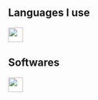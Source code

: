 ## Languages I use
<a title="Javascript" href="https://fr.wikipedia.org/wiki/JavaScript"><img width="30" src="https://raw.githubusercontent.com/Kawuuu/kawuuu/main/src/images/Javascript%20Logo.png"></a>

## Softwares
<a title="Visual Studio Code" href="https://code.visualstudio.com/"><img width="30" src="https://raw.githubusercontent.com/Kawuuu/kawuuu/main/src/images/Visual%20Studio%20Code.png"></a>
